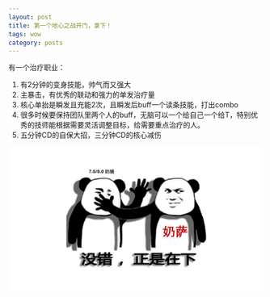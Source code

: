 ```yaml
---
layout: post
title: 第一个地心之战开门，拿下！
tags: wow
category: posts
---
```


有一个治疗职业：
1. 有2分钟的变身技能，帅气而又强大
2. 主暴击，有优秀的联动和强力的单发治疗量
3. 核心单抬是瞬发且充能2次，且瞬发后buff一个读条技能，打出combo
4. 很多时候要保持团队里两个人的buff，无脑可以一个给自己一个给T，特别优秀的技师能根据需要灵活调整目标，给需要重点治疗的人。
5. 五分钟CD的自保大招，三分钟CD的核心减伤

![](/images/2024-10-06/meme.png)
